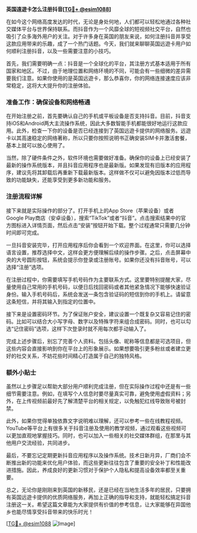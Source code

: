 **英国遠遊卡怎么注册抖音[[TG💪+ @esim1088](https://t.me/s/esim1088)]**

在如今这个网络高度发达的时代，无论是身处何地，人们都可以轻松地通过各种社交媒体平台与世界保持联系。而抖音作为一个风靡全球的短视频社交平台，自然也吸引了众多海外用户的关注。对于许多身在英国的朋友来说，如何注册抖音并享受这款应用带来的乐趣，成了一个热门话题。今天，我们就来聊聊英国远遊卡用户如何顺利注册抖音，以及一些需要注意的小技巧。

首先，我们需要明确一点：抖音是一个全球化的平台，其注册方式基本适用于所有国家和地区。不过，由于地理位置和网络环境的不同，可能会有一些细微的差异需要我们注意。如果你使用的是英国远遊卡，那么恭喜你，你的网络连接速度应该非常稳定，这将大大提升你的注册体验。

### **准备工作：确保设备和网络畅通**

在开始注册之前，首先要确认自己的手机或平板设备是否支持抖音。目前，抖音支持iOS和Android两大主流操作系统，因此大多数智能手机都能很好地运行这款应用。此外，检查一下你的设备是否已经连接到了英国远遊卡提供的网络服务。远遊卡以其高速稳定的网络著称，所以只要你按照说明书正确安装SIM卡并激活套餐，基本上就可以放心使用了。

当然，除了硬件条件之外，软件环境也需要做好准备。确保你的设备上已经安装了最新的操作系统版本，并且抖音应用程序也是最新版。如果发现有旧版本的应用程序，建议先将其卸载后再重新下载最新版本。这样做不仅可以避免因版本过低而导致的功能缺失，还能享受到更多新功能和服务。

### **注册流程详解**

接下来就是实际操作的部分了。打开手机上的App Store（苹果设备）或者Google Play商店（安卓设备），搜索“TikTok”或者“抖音”。点击搜索结果中的官方图标进入详情页面，然后点击“安装”按钮开始下载。整个过程通常只需要几分钟时间即可完成。

一旦抖音安装完毕，打开应用程序后你会看到一个欢迎界面。在这里，你可以选择语言设置，推荐选择中文，这样会更方便理解后续的操作步骤。之后，点击屏幕中央的大号圆形按钮，系统会提示你登录或注册账号。如果你还没有抖音账号，可以选择“注册”选项。

在注册过程中，你需要填写手机号码作为主要联系方式。这里要特别提醒大家，尽量使用自己常用的手机号码，以便日后找回密码或者其他紧急情况下能够快速验证身份。输入手机号码后，系统会发送一条包含验证码的短信到你的手机上。请留意这条短信，并将其输入到指定的位置中。

接下来是设置密码环节。为了保证账户安全，建议设置一个既复杂又容易记住的密码。比如可以结合大小写字母、数字以及特殊字符来组合成密码。同时，也可以勾选“记住密码”选项，这样下次登录时就不用每次都手动输入了。

完成上述步骤后，别忘了完善个人资料。包括头像、昵称等信息都是可选项目，但这些内容会直接影响到你在平台上的形象展示。如果想要吸引更多粉丝或者建立更好的社交关系，不妨花些时间精心打造属于自己的独特风格。

### **额外小贴士**

虽然以上步骤足以帮助大部分用户顺利完成注册，但在实际操作过程中还是有一些细节需要注意。例如，在填写个人信息时要尽量真实可靠，避免使用虚假资料；另外，在上传视频前最好先了解清楚平台的相关规定，以免触犯红线导致账号被封禁。

此外，如果你觉得单独依靠文字说明难以理解，还可以参考一些在线教程视频。YouTube等平台上有很多关于抖音注册及使用的教学视频，通过观看这些视频可以更加直观地掌握技巧。同时，也可以加入一些相关的社交媒体群组，在那里与其他用户交流经验，共同进步。

最后，不要忘记定期更新抖音应用程序以及操作系统。技术日新月异，厂商们会不断推出新的功能来优化用户体验，而这些更新往往包含了重要的安全补丁和性能改进措施。因此，养成良好的更新习惯对于保护个人隐私和提高设备效率都至关重要。

总之，无论你是刚刚来到英国的新移民，还是已经在当地生活多年的居民，只要拥有英国远遊卡提供的优质网络服务，再加上正确的指导和支持，就能轻松搞定抖音注册这一关。希望这篇文章能为大家提供有价值的参考信息，让大家能够在异国他乡也能尽情享受抖音带来的快乐时光！

[[TG💪+ @esim1088](https://t.me/s/esim1088) ![Image](https://i.postimg.cc/4NQfJmqS/Snipaste-2025-05-13-00-14-12.png)]